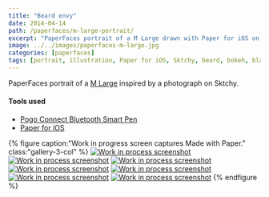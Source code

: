 ```yaml
---
title: "Beard envy"
date: 2014-04-14
path: /paperfaces/m-large-portrait/
excerpt: "PaperFaces portrait of a M Large drawn with Paper for iOS on an iPad."
image: ../../images/paperfaces-m-large.jpg
categories: [paperfaces]
tags: [portrait, illustration, Paper for iOS, Sktchy, beard, bokeh, black and white]
---
```


PaperFaces portrait of a [M Large](https://sktchy.com/0qfVg) inspired by a photograph on Sktchy.

#### Tools used

- [Pogo Connect Bluetooth Smart Pen](https://www.amazon.com/gp/product/B009K448L4/ref=as_li_ss_tl?ie=UTF8&camp=1789&creative=390957&creativeASIN=B009K448L4&linkCode=as2&tag=mademist-20)
- [Paper for iOS](https://paper.bywetransfer.com/)

{% figure caption:"Work in progress screen captures Made with Paper." class:"gallery-3-col" %}
[![Work in process screenshot](../../images/paperfaces-m-large-process-1-600.jpg)](../../images/paperfaces-m-large-process-1-lg.jpg)
[![Work in process screenshot](../../images/paperfaces-m-large-process-2-600.jpg)](../../images/paperfaces-m-large-process-2-lg.jpg)
[![Work in process screenshot](../../images/paperfaces-m-large-process-3-600.jpg)](../../images/paperfaces-m-large-process-3-lg.jpg)
[![Work in process screenshot](../../images/paperfaces-m-large-process-4-600.jpg)](../../images/paperfaces-m-large-process-4-lg.jpg)
[![Work in process screenshot](../../images/paperfaces-m-large-process-5-600.jpg)](../../images/paperfaces-m-large-process-5-lg.jpg)
[![Work in process screenshot](../../images/paperfaces-m-large-process-6-600.jpg)](../../images/paperfaces-m-large-process-6-lg.jpg)
[![Work in process screenshot](../../images/paperfaces-m-large-process-7-600.jpg)](../../images/paperfaces-m-large-process-7-lg.jpg)
{% endfigure %}
